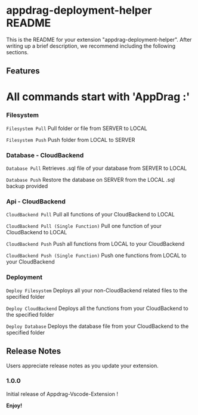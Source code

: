 # appdrag-deployment-helper README

This is the README for your extension "appdrag-deployment-helper". After writing up a brief description, we recommend including the following sections.

## Features

# All commands start with 'AppDrag :'

### Filesystem
  
   `Filesystem Pull` 		         Pull folder or file from SERVER to LOCAL
   
   `Filesystem Push`	Push folder from LOCAL to SERVER
   

### Database - CloudBackend

   `Database Pull` 					                     Retrieves .sql file of your database from SERVER to LOCAL
   
   `Database Push` 			            Restore the database on SERVER from the LOCAL .sql backup provided
   

### Api - CloudBackend

   `CloudBackend Pull`		        Pull all functions of your CloudBackend to LOCAL
   
   `CloudBackend Pull (Single Function)`		        Pull one function of your CloudBackend to LOCAL
   
   `CloudBackend Push`		        Push all functions from LOCAL to your CloudBackend
   
   `CloudBackend Push (Single Function)`		        Push one functions from LOCAL to your CloudBackend
   
   
### Deployment

   `Deploy Filesystem`		                    Deploys all your non-CloudBackend related files to the specified folder
   
   `Deploy CloudBackend`           		        Deploys all the functions from your CloudBackend to the specified folder

  `Deploy Database`           		        Deploys the database file from your CloudBackend to the specified folder


## Release Notes

Users appreciate release notes as you update your extension.

### 1.0.0

Initial release of Appdrag-Vscode-Extension !

**Enjoy!**

